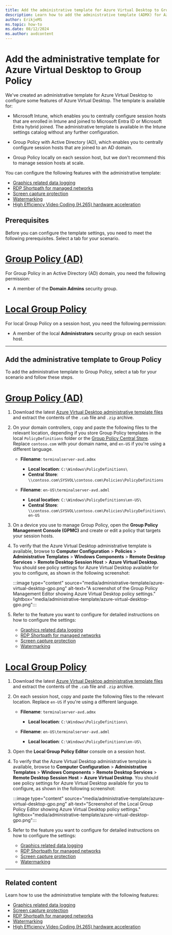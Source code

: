 ```yaml
---
title: Add the administrative template for Azure Virtual Desktop to Group Policy
description: Learn how to add the administrative template (ADMX) for Azure Virtual Desktop to Group Policy to configure certain features.
author: ErikjeMS
ms.topic: how-to
ms.date: 08/12/2024
ms.author: avdcontent
---
```


# Add the administrative template for Azure Virtual Desktop to Group Policy

We've created an administrative template for Azure Virtual Desktop to configure some features of Azure Virtual Desktop. The template is available for:

- Microsoft Intune, which enables you to centrally configure session hosts that are enrolled in Intune and joined to Microsoft Entra ID or Microsoft Entra hybrid joined. The administrative template is available in the Intune settings catalog without any further configuration.

- Group Policy with Active Directory (AD), which enables you to centrally configure session hosts that are joined to an AD domain.

- Group Policy locally on each session host, but we don't recommend this to manage session hosts at scale.

You can configure the following features with the administrative template:

- [Graphics related data logging](connection-latency.md#connection-graphics-data-preview)
- [RDP Shortpath for managed networks](rdp-shortpath.md?tabs=managed-networks)
- [Screen capture protection](screen-capture-protection.md)
- [Watermarking](watermarking.md)
- [High Efficiency Video Coding (H.265) hardware acceleration](graphics-enable-gpu-acceleration.md)

## Prerequisites

Before you can configure the template settings, you need to meet the following prerequisites. Select a tab for your scenario.

# [Group Policy (AD)](#tab/group-policy-domain)

For Group Policy in an Active Directory (AD) domain, you need the following permission:

- A member of the **Domain Admins** security group.

# [Local Group Policy](#tab/local-group-policy)

For local Group Policy on a session host, you need the following permission:

- A member of the local **Administrators** security group on each session host.

---

## Add the administrative template to Group Policy

To add the administrative template to Group Policy, select a tab for your scenario and follow these steps.

# [Group Policy (AD)](#tab/group-policy-domain)

1. Download the latest [Azure Virtual Desktop administrative template files](https://aka.ms/avdgpo) and extract the contents of the `.cab` file and `.zip` archive.

1. On your domain controllers, copy and paste the following files to the relevant location, depending if you store Group Policy templates in the local `PolicyDefinitions` folder or the [Group Policy Central Store](/troubleshoot/windows-client/group-policy/create-and-manage-central-store). Replace `contoso.com` with your domain name, and `en-US` if you're using a different language.

   - **Filename**: `terminalserver-avd.admx`
       - **Local location**: `C:\Windows\PolicyDefinitions\`
       - **Central Store**: `\\contoso.com\SYSVOL\contoso.com\Policies\PolicyDefinitions`

   - **Filename**: `en-US\terminalserver-avd.adml`
       - **Local location**: `C:\Windows\PolicyDefinitions\en-US\`
       - **Central Store**: `\\contoso.com\SYSVOL\contoso.com\Policies\PolicyDefinitions\en-US`

1. On a device you use to manage Group Policy, open the **Group Policy Management Console (GPMC)** and create or edit a policy that targets your session hosts.

1. To verify that the Azure Virtual Desktop administrative template is available, browse to **Computer Configuration** > **Policies** > **Administrative Templates** > **Windows Components** > **Remote Desktop Services** > **Remote Desktop Session Host** > **Azure Virtual Desktop**. You should see policy settings for Azure Virtual Desktop available for you to configure, as shown in the following screenshot:

   :::image type="content" source="media/administrative-template/azure-virtual-desktop-gpo.png" alt-text="A screenshot of the Group Policy Management Editor showing Azure Virtual Desktop policy settings." lightbox="media/administrative-template/azure-virtual-desktop-gpo.png":::

1. Refer to the feature you want to configure for detailed instructions on how to configure the settings:

   - [Graphics related data logging](connection-latency.md#connection-graphics-data-preview)
   - [RDP Shortpath for managed networks](rdp-shortpath.md?tabs=managed-networks)
   - [Screen capture protection](screen-capture-protection.md)
   - [Watermarking](watermarking.md)

# [Local Group Policy](#tab/local-group-policy)

1. Download the latest [Azure Virtual Desktop administrative template files](https://aka.ms/avdgpo) and extract the contents of the `.cab` file and `.zip` archive.

1. On each session host, copy and paste the following files to the relevant location. Replace `en-US` if you're using a different language.

   - **Filename**: `terminalserver-avd.admx`
       - **Local location**: `C:\Windows\PolicyDefinitions\`

   - **Filename**: `en-US\terminalserver-avd.adml`
       - **Local location**: `C:\Windows\PolicyDefinitions\en-US\`

1. Open the **Local Group Policy Editor** console on a session host.

1. To verify that the Azure Virtual Desktop administrative template is available, browse to **Computer Configuration** > **Administrative Templates** > **Windows Components** > **Remote Desktop Services** > **Remote Desktop Session Host** > **Azure Virtual Desktop**. You should see policy settings for Azure Virtual Desktop available for you to configure, as shown in the following screenshot:

   :::image type="content" source="media/administrative-template/azure-virtual-desktop-gpo.png" alt-text="Screenshot of the Local Group Policy Editor showing Azure Virtual Desktop policy settings." lightbox="media/administrative-template/azure-virtual-desktop-gpo.png":::

1. Refer to the feature you want to configure for detailed instructions on how to configure the settings:

   - [Graphics related data logging](connection-latency.md#connection-graphics-data-preview)
   - [RDP Shortpath for managed networks](rdp-shortpath.md?tabs=managed-networks)
   - [Screen capture protection](screen-capture-protection.md)
   - [Watermarking](watermarking.md)

---

## Related content

Learn how to use the administrative template with the following features:

- [Graphics related data logging](connection-latency.md#connection-graphics-data-preview)
- [Screen capture protection](screen-capture-protection.md)
- [RDP Shortpath for managed networks](rdp-shortpath.md?tabs=managed-networks)
- [Watermarking](watermarking.md)
- [High Efficiency Video Coding (H.265) hardware acceleration](graphics-enable-gpu-acceleration.md)
